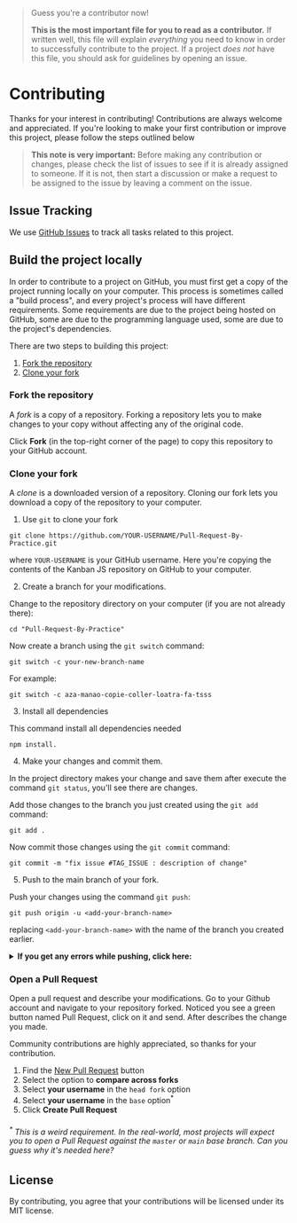> Guess you're a contributor now!
>
> **This is the most important file for you to read as a contributor.** If written well, this file will explain *everything* you need to know in order to successfully contribute to the project. If a project *does not* have this file, you should ask for guidelines by opening an issue.

# Contributing

Thanks for your interest in contributing! Contributions are always welcome and appreciated. If you're looking to make your first contribution or improve this project, please follow the steps outlined below
> **This note is very important:**
> Before making any contribution or changes, please check the list of issues to see if it is already assigned to someone. If it is not, then start a discussion or make a request to be assigned to the issue by leaving a comment on the issue.

## Issue Tracking

We use [GitHub Issues](https://github.com/ThierryRakotomanana/Pull-Request-By-Practice/issues) to track all tasks related to this project.

## Build the project locally

In order to contribute to a project on GitHub, you must first get a copy of the project running locally on your computer. This process is sometimes called a "build process", and every project's process will have different requirements. Some requirements are due to the project being hosted on GitHub, some are due to the programming language used, some are due to the project's dependencies.

There are two steps to building this project:

1. [Fork the repository](#fork-the-repository)
2. [Clone your fork](#clone-your-fork)

### Fork the repository

A *fork* is a copy of a repository. Forking a repository lets you to make changes to your copy without affecting any of the original code.

Click **Fork** (in the top-right corner of the page) to copy this repository to your GitHub account.

### Clone your fork

A *clone* is a downloaded version of a repository. Cloning our fork lets you download a copy of the repository to your computer.

1. Use `git` to clone your fork

```shell
git clone https://github.com/YOUR-USERNAME/Pull-Request-By-Practice.git
```

where `YOUR-USERNAME` is your GitHub username. Here you're copying the contents of the Kanban JS repository on GitHub to your computer.

2. Create a branch for your modifications.

Change to the repository directory on your computer (if you are not already there):

```shell
cd "Pull-Request-By-Practice"
```

Now create a branch using the `git switch` command:

```shell
git switch -c your-new-branch-name
```

For example:

```shell
git switch -c aza-manao-copie-coller-loatra-fa-tsss
```

3. Install all dependencies

This command install all dependencies needed

```shell
npm install.
```

4. Make your changes and commit them.

In the project directory makes your change and save them after execute the command `git status`, you'll see there are changes.

Add those changes to the branch you just created using the `git add` command:

```shell
git add .
```

Now commit those changes using the `git commit` command:

```shell
git commit -m "fix issue #TAG_ISSUE : description of change"
```

5. Push to the main branch of your fork.

Push your changes using the command `git push`:

```shell
git push origin -u <add-your-branch-name>
```

replacing `<add-your-branch-name>` with the name of the branch you created earlier.

<details>
<summary> <strong>If you get any errors while pushing, click here:</strong> </summary>

* ### Authentication Error

     <pre>remote: Support for password authentication was removed on August 13, 2021. Please use a personal access token instead.
  remote: Please see https://github.blog/2020-12-15-token-authentication-requirements-for-git-operations/ for more information.
  fatal: Authentication failed for 'https://github.com/<your-username>/first-contributions.git/'</pre>  
   Go to [GitHub's tutorial](https://docs.github.com/en/authentication/connecting-to-github-with-ssh/adding-a-new-ssh-key-to-your-github-account) on generating and configuring an SSH key to your account.

</details>

### Open a Pull Request

Open a pull request and describe your modifications.
Go to your Github account and navigate to your repository forked. Noticed you see a green button named Pull Request, click on it and send. After describes the change you made.

Community contributions are highly appreciated, so thanks for your contribution.

1. Find the [New Pull Request](https://github.com/ThierryRakotomanana/Pull-Request-By-Practice/compare/) button
2. Select the option to **compare across forks**
3. Select **your username** in the `head fork` option
4. Select **your username** in the `base` option<sup>*</sup>
5. Click **Create Pull Request**

###### <sup>*</sup> This is a weird requirement. In the real-world, most projects will expect you to open a Pull Request against the `master` or `main` base branch. Can you guess why it's needed here?

## License

By contributing, you agree that your contributions will be licensed under its MIT license.
